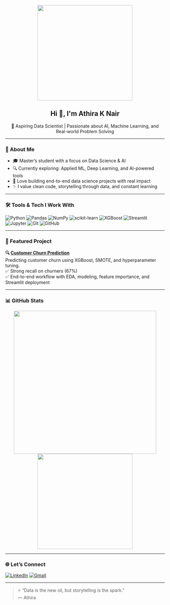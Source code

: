  <!-- 👩🏻 Personal GitHub Profile README for Athira K Nair -->

<p align="center">
  <img src="https://cdn.dribbble.com/users/1162077/screenshots/3848914/programmer.gif" width="300" />
</p>









<h2 align="center">Hi 👋, I'm Athira K Nair</h2>

<p align="center">
  🚀 Aspiring Data Scientist | Passionate about AI, Machine Learning, and Real-world Problem Solving  
</p>

---

### 🌟 About Me

- 🎓 Master’s student with a focus on Data Science & AI
- 🔍 Currently exploring: Applied ML, Deep Learning, and AI-powered tools
- 🧠 Love building end-to-end data science projects with real impact
- ✨ I value clean code, storytelling through data, and constant learning

---

### 🛠️ Tools & Tech I Work With

![Python](https://img.shields.io/badge/-Python-333?style=flat&logo=python)
![Pandas](https://img.shields.io/badge/-Pandas-150458?style=flat&logo=pandas)
![NumPy](https://img.shields.io/badge/-NumPy-013243?style=flat&logo=numpy)
![scikit-learn](https://img.shields.io/badge/-Scikit--Learn-F7931E?style=flat&logo=scikit-learn)
![XGBoost](https://img.shields.io/badge/-XGBoost-FF6600?style=flat)
![Streamlit](https://img.shields.io/badge/-Streamlit-FF4B4B?style=flat&logo=streamlit)
![Jupyter](https://img.shields.io/badge/-Jupyter-F37626?style=flat&logo=jupyter)
![Git](https://img.shields.io/badge/-Git-F05032?style=flat&logo=git)
![GitHub](https://img.shields.io/badge/-GitHub-181717?style=flat&logo=github)

---

### 📂 Featured Project

**🔍 [Customer Churn Prediction](https://github.com/athiraknair08/customer-churn-prediction)**  
Predicting customer churn using XGBoost, SMOTE, and hyperparameter tuning.  
✅ Strong recall on churners (67%)  
✅ End-to-end workflow with EDA, modeling, feature importance, and Streamlit deployment

---

### 📊 GitHub Stats

<p align="center">
  <img src="https://github-readme-stats.vercel.app/api?username=athiraknair08&show_icons=true&theme=vue-dark&hide=stars" width="450"/>
  <img src="https://github-readme-stats.vercel.app/api/top-langs/?username=athiraknair08&layout=compact&theme=vue-dark" width="300"/>
</p>

---

### 🌐 Let’s Connect

[![LinkedIn](https://img.shields.io/badge/-LinkedIn-blue?style=flat-square&logo=linkedin)](https://www.linkedin.com/in/athira-krishnankutty-nair-611ab11aa)
[![Gmail](https://img.shields.io/badge/-athiraknair0826@gmail.com-D14836?style=flat-square&logo=gmail&logoColor=white)](mailto:athiraknair0826@gmail.com)

---

> ⚡ “Data is the new oil, but storytelling is the spark.”  
> — Athira

